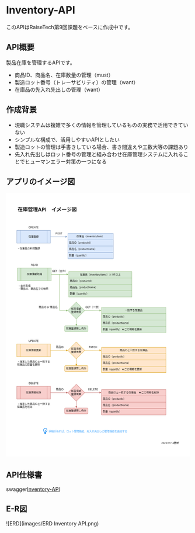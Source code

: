 # Inventory-API

このAPIはRaiseTech第9回課題をベースに作成中です。

## API概要

製品在庫を管理するAPIです。

- 商品ID、商品名、在庫数量の管理（must）
- 製造ロット番号（トレーサビリティ）の管理（want）
- 在庫品の先入れ先出しの管理（want）

## 作成背景

- 現職システムは複雑で多くの情報を管理しているものの実務で活用できていない
- シンプルな構成で、活用しやすいAPIとしたい
- 製造ロットの管理は手書きしている場合、書き間違えや工数大等の課題あり
- 先入れ先出しはロット番号の管理と組み合わせ在庫管理システムに入れることでヒューマンエラー対策の一つになる

## アプリのイメージ図

![Inventory-API](images/draft231114.png)

## API仕様書

swagger[Inventory-API](https://kumagai6824.github.io/Inventory-API/swagger/)

## E-R図

![ERD](images/ERD Inventory API.png)
